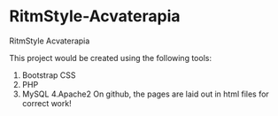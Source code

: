 # RitmStyle-Acvaterapia
RitmStyle Acvaterapia

This project would be created using the following tools:
1. Bootstrap CSS
2. PHP
3. MySQL
4.Apache2
On github, the pages are laid out in html files for correct work!
